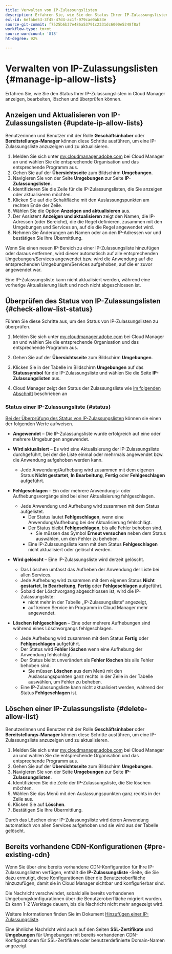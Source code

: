 ```yaml
---
title: Verwalten von IP-Zulassungslisten
description: Erfahren Sie, wie Sie den Status Ihrer IP-Zulassungslisten in Cloud Manager anzeigen, bearbeiten, löschen und überprüfen können.
exl-id: 6efabe53-3f45-47d4-ac1f-979cae0ab33e
source-git-commit: f7525b6b37e486a53791c2331dc6000e5248f8af
workflow-type: tm+mt
source-wordcount: '818'
ht-degree: 92%

---
```


# Verwalten von IP-Zulassungslisten {#manage-ip-allow-lists}

Erfahren Sie, wie Sie den Status Ihrer IP-Zulassungslisten in Cloud Manager anzeigen, bearbeiten, löschen und überprüfen können.

## Anzeigen und Aktualisieren von IP-Zulassungslisten {#update-ip-allow-lists}

Benutzerinnen und Benutzer mit der Rolle **Geschäftsinhaber** oder **Bereitstellungs-Manager** können diese Schritte ausführen, um eine IP-Zulassungsliste anzuzeigen und zu aktualisieren.

1. Melden Sie sich unter [my.cloudmanager.adobe.com](https://my.cloudmanager.adobe.com/) bei Cloud Manager an und wählen Sie die entsprechende Organisation und das entsprechende Programm aus.
1. Gehen Sie auf der **Übersichtsseite** zum Bildschirm **Umgebungen**.
1. Navigieren Sie von der Seite **Umgebungen** zur Seite **IP-Zulassungslisten**.
1. Identifizieren Sie die Zeile für die IP-Zulassungslisten, die Sie anzeigen oder aktualisieren möchten.
1. Klicken Sie auf die Schaltfläche mit den Auslassungspunkten am rechten Ende der Zeile.
1. Wählen Sie die Option **Anzeigen und aktualisieren** aus.
1. Der Assistent **Anzeigen und aktualisieren** zeigt den Namen, die IP-Adressen (oder Bereiche), die die Regel definieren, zusammen mit den Umgebungen und Services an, auf die die Regel angewendet wird.
1. Nehmen Sie Änderungen am Namen oder an den IP-Adressen vor und bestätigen Sie Ihre Übermittlung.

Wenn Sie einen neuen IP-Bereich zu einer IP-Zulassungsliste hinzufügen oder daraus entfernen, wird dieser automatisch auf alle entsprechenden Umgebungen/Services angewendet bzw. wird die Anwendung auf die entsprechenden Umgebungen/Services aufgehoben, auf die er zuvor angewendet war.

Eine IP-Zulassungsliste kann nicht aktualisiert werden, während eine vorherige Aktualisierung läuft und noch nicht abgeschlossen ist.

## Überprüfen des Status von IP-Zulassungslisten {#check-allow-list-status}

Führen Sie diese Schritte aus, um den Status von IP-Zulassungslisten zu überprüfen.

1. Melden Sie sich unter [my.cloudmanager.adobe.com](https://my.cloudmanager.adobe.com/) bei Cloud Manager an und wählen Sie die entsprechende Organisation und das entsprechende Programm aus.

1. Gehen Sie auf der **Übersichtsseite** zum Bildschirm **Umgebungen**.

1. Klicken Sie in der Tabelle im Bildschirm **Umgebungen** auf das **Statussymbol** für die IP-Zulassungsliste und wählen Sie die Seite **IP-Zulassungslisten** aus.

1. Cloud Manager zeigt den Status der Zulassungsliste wie [im folgenden Abschnitt](#status) beschrieben an 

### Status einer IP-Zulassungsliste {#status}

[Bei der Überprüfung des Status von IP-Zulassungslisten](#check-allow-list-status) können sie einen der folgenden Werte aufweisen.

* **Angewendet** – Die IP-Zulassungsliste wurde erfolgreich auf eine oder mehrere Umgebungen angewendet.

* **Wird aktualisiert** – Es wird eine Aktualisierung der IP-Zulassungsliste durchgeführt, bei der die Liste einmal oder mehrmals angewendet bzw. die Anwendung aufgehoben werden kann.

   * Jede Anwendung/Aufhebung wird zusammen mit dem eigenen Status **Nicht gestartet**, **In Bearbeitung**, **Fertig** oder **Fehlgeschlagen** aufgeführt.

* **Fehlgeschlagen** – Ein oder mehrere Anwendungs- oder Aufhebungsvorgänge sind bei einer Aktualisierung fehlgeschlagen.
   * Jede Anwendung und Aufhebung wird zusammen mit dem Status aufgelistet.
      * Der Status lautet **Fehlgeschlagen**, wenn eine Anwendung/Aufhebung bei der Aktualisierung fehlschlägt.
      * Der Status bleibt **Fehlgeschlagen**, bis alle Fehler behoben sind.
         * Sie müssen das Symbol **Erneut versuchen** neben dem Status auswählen, um den Fehler zu beheben.
      * Eine IP-Zulassungsliste kann mit dem Status **Fehlgeschlagen** nicht aktualisiert oder gelöscht werden.

* **Wird gelöscht** – Eine IP-Zulassungsliste wird derzeit gelöscht.
   * Das Löschen umfasst das Aufheben der Anwendung der Liste bei allen Services.
   * Jede Aufhebung wird zusammen mit dem eigenen Status **Nicht gestartet**, **In Bearbeitung**, **Fertig** oder **Fehlgeschlagen** aufgeführt.
   * Sobald der Löschvorgang abgeschlossen ist, wird die IP-Zulassungsliste:
      * nicht mehr in der Tabelle „IP-Zulassungsliste“ angezeigt,
      * auf keinen Service im Programm in Cloud Manager mehr angewendet.

* **Löschen fehlgeschlagen** – Eine oder mehrere Aufhebungen sind während eines Löschvorgangs fehlgeschlagen.

   * Jede Aufhebung wird zusammen mit dem Status **Fertig** oder **Fehlgeschlagen** aufgeführt.
   * Der Status wird **Fehler löschen** wenn eine Aufhebung der Anwendung fehlschlägt.
   * Der Status bleibt unverändert als **Fehler löschen** bis alle Fehler behoben sind.
      * Sie müssen **Löschen** aus dem Menü mit den Auslassungspunkten ganz rechts in der Zeile in der Tabelle auswählen, um Fehler zu beheben.
   * Eine IP-Zulassungsliste kann nicht aktualisiert werden, während der Status **Fehlgeschlagen** ist.

## Löschen einer IP-Zulassungsliste {#delete-allow-list}

Benutzerinnen und Benutzer mit der Rolle **Geschäftsinhaber** oder **Bereitstellungs-Manager** können diese Schritte ausführen, um eine IP-Zulassungsliste anzuzeigen und zu aktualisieren.

1. Melden Sie sich unter [my.cloudmanager.adobe.com](https://my.cloudmanager.adobe.com/) bei Cloud Manager an und wählen Sie die entsprechende Organisation und das entsprechende Programm aus.
1. Gehen Sie auf der **Übersichtsseite** zum Bildschirm **Umgebungen**.
1. Navigieren Sie von der Seite **Umgebungen** zur Seite **IP-Zulassungslisten**.
1. Identifizieren Sie die Zeile der IP-Zulassungsliste, die Sie löschen möchten.
1. Wählen Sie das Menü mit den Auslassungspunkten ganz rechts in der Zeile aus.
1. Klicken Sie auf **Löschen**.
1. Bestätigen Sie Ihre Übermittlung.

Durch das Löschen einer IP-Zulassungsliste wird deren Anwendung automatisch von allen Services aufgehoben und sie wird aus der Tabelle gelöscht.

## Bereits vorhandene CDN-Konfigurationen {#pre-existing-cdn}

Wenn Sie über eine bereits vorhandene CDN-Konfiguration für Ihre IP-Zulassungslisten verfügen, enthält die **IP-Zulassungsliste** -Seite, die Sie dazu ermutigt, diese Konfigurationen über die Benutzeroberfläche hinzuzufügen, damit sie in Cloud Manager sichtbar und konfigurierbar sind.

Die Nachricht verschwindet, sobald alle bereits vorhandenen Umgebungskonfigurationen über die Benutzeroberfläche migriert wurden. Es kann 1–2 Werktage dauern, bis die Nachricht nicht mehr angezeigt wird.

Weitere Informationen finden Sie im Dokument [Hinzufügen einer IP-Zulassungsliste](/help/implementing/cloud-manager/ip-allow-lists/add-ip-allow-lists.md).

Eine ähnliche Nachricht wird auch auf den Seiten **SSL-Zertifikate** und **Umgebungen** für Umgebungen mit bereits vorhandenen CDN-Konfigurationen für SSL-Zertifikate oder benutzerdefinierte Domain-Namen angezeigt.

